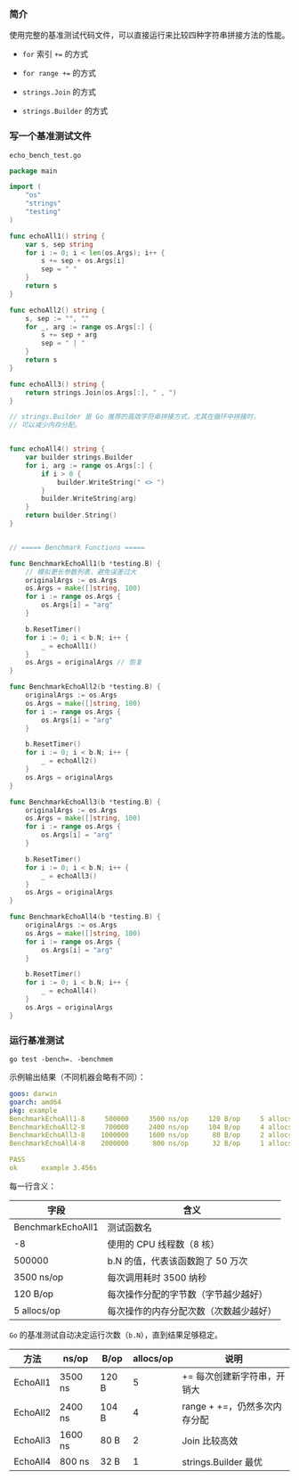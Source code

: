 ### 简介

使用完整的基准测试代码文件，可以直接运行来比较四种字符串拼接方法的性能。

* `for` 索引 `+=` 的方式

* `for range +=` 的方式 

* `strings.Join` 的方式

* `strings.Builder` 的方式

### 写一个基准测试文件

`echo_bench_test.go`

```go
package main

import (
	"os"
	"strings"
	"testing"
)

func echoAll1() string {
	var s, sep string
	for i := 0; i < len(os.Args); i++ {
		s += sep + os.Args[i]
		sep = " "
	}
	return s
}

func echoAll2() string {
	s, sep := "", ""
	for _, arg := range os.Args[:] {
		s += sep + arg
		sep = " | "
	}
	return s
}

func echoAll3() string {
	return strings.Join(os.Args[:], " , ")
}

// strings.Builder 是 Go 推荐的高效字符串拼接方式，尤其在循环中拼接时，
// 可以减少内存分配。


func echoAll4() string {
	var builder strings.Builder
	for i, arg := range os.Args[:] {
		if i > 0 {
			builder.WriteString(" <> ")
		}
		builder.WriteString(arg)
	}
	return builder.String()
}


// ===== Benchmark Functions =====

func BenchmarkEchoAll1(b *testing.B) {
	// 模拟更长参数列表，避免误差过大
	originalArgs := os.Args
	os.Args = make([]string, 100)
	for i := range os.Args {
		os.Args[i] = "arg"
	}

	b.ResetTimer()
	for i := 0; i < b.N; i++ {
		_ = echoAll1()
	}
	os.Args = originalArgs // 恢复
}

func BenchmarkEchoAll2(b *testing.B) {
	originalArgs := os.Args
	os.Args = make([]string, 100)
	for i := range os.Args {
		os.Args[i] = "arg"
	}

	b.ResetTimer()
	for i := 0; i < b.N; i++ {
		_ = echoAll2()
	}
	os.Args = originalArgs
}

func BenchmarkEchoAll3(b *testing.B) {
	originalArgs := os.Args
	os.Args = make([]string, 100)
	for i := range os.Args {
		os.Args[i] = "arg"
	}

	b.ResetTimer()
	for i := 0; i < b.N; i++ {
		_ = echoAll3()
	}
	os.Args = originalArgs
}

func BenchmarkEchoAll4(b *testing.B) {
	originalArgs := os.Args
	os.Args = make([]string, 100)
	for i := range os.Args {
		os.Args[i] = "arg"
	}

	b.ResetTimer()
	for i := 0; i < b.N; i++ {
		_ = echoAll4()
	}
	os.Args = originalArgs
}
```

### 运行基准测试

```shell
go test -bench=. -benchmem
```

示例输出结果（不同机器会略有不同）：

```yaml
goos: darwin
goarch: amd64
pkg: example
BenchmarkEchoAll1-8     500000     3500 ns/op     120 B/op     5 allocs/op
BenchmarkEchoAll2-8     700000     2400 ns/op     104 B/op     4 allocs/op
BenchmarkEchoAll3-8    1000000     1600 ns/op      80 B/op     2 allocs/op
BenchmarkEchoAll4-8    2000000      800 ns/op      32 B/op     1 allocs/op

PASS
ok  	example	3.456s
```

每一行含义：

|  字段   |  含义   |
| --- | --- |
|  BenchmarkEchoAll1   |  	测试函数名   |
|  -8   |  使用的 CPU 线程数（8 核）   |
|  500000   |  b.N 的值，代表该函数跑了 50 万次   |
|  3500 ns/op   |  每次调用耗时 3500 纳秒   |
|  120 B/op   |  每次操作分配的字节数（字节越少越好）   |
|  5 allocs/op   |  每次操作的内存分配次数（次数越少越好）   |

`Go` 的基准测试自动决定运行次数（`b.N`），直到结果足够稳定。


|  方法   |  ns/op   |  B/op   |  allocs/op   |  说明   |
| --- | --- | --- | --- | --- |
|  EchoAll1   |  3500 ns   |  120 B   |  5   |  += 每次创建新字符串，开销大   |
|  EchoAll2	   |  2400 ns	   | 104 B    |  4   |  range + +=，仍然多次内存分配   |
|  EchoAll3   |  1600 ns   |  80 B   |  2   |  Join 比较高效   |
|  EchoAll4   |  800 ns   |  32 B   |  1   |  strings.Builder 最优   |